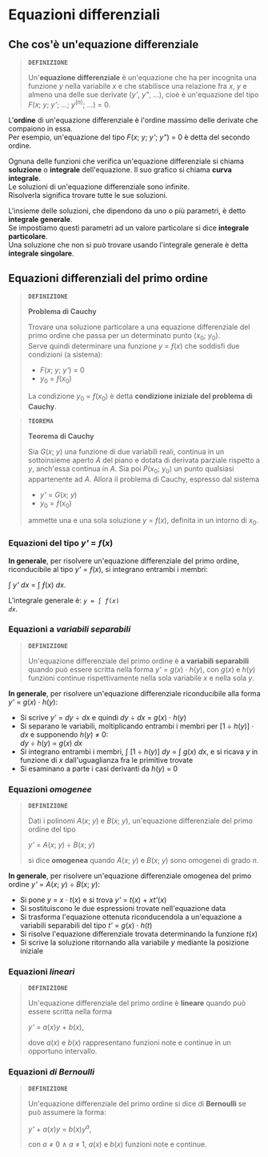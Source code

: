 # Equazioni differenziali

## Che cos'è un'equazione differenziale

> **`DEFINIZIONE`**
> 
> Un'**equazione differenziale** è un'equazione che ha per incognita una funzione *y* nella variabile *x* e che stabilisce una relazione fra *x*, *y* e almeno una delle sue derivate (*y'*, *y"*, ...), cioè è un'equazione del tipo *F*(*x*; *y*; *y'*; ...; *y*<sup>(<i>n</i>)</sup>; ...) = 0.

L'**ordine** di un'equazione differenziale è l'ordine massimo delle derivate che compaiono in essa.\
Per esempio, un'equazione del tipo *F*(*x*; *y*; *y'*; *y"*) = 0 è detta del secondo ordine.

Ognuna delle funzioni che verifica un'equazione differenziale si chiama **soluzione** o **integrale** dell'equazione. Il suo grafico si chiama **curva integrale**.\
Le soluzioni di un'equazione differenziale sono infinite.\
Risolverla significa trovare tutte le sue soluzioni.

L'insieme delle soluzioni, che dipendono da uno o più parametri, è detto **integrale generale**.\
Se impostiamo questi parametri ad un valore particolare si dice **integrale particolare**.\
Una soluzione che non si può trovare usando l'integrale generale è detta **integrale singolare**.

## Equazioni differenziali del primo ordine

> **`DEFINIZIONE`**
> 
> **Problema di Cauchy**
> 
> Trovare una soluzione particolare a una equazione differenziale del primo ordine che passa per un determinato punto (*x*<sub>0</sub>; *y*<sub>0</sub>).\
> Serve quindi determinare una funzione *y* = *&fnof;*(*x*) che soddisfi due condizioni (a sistema):
> - *F*(*x*; *y*; *y'*) = 0
> - *y*<sub>0</sub> = *&fnof;*(*x*<sub>0</sub>)
> 
> La condizione *y*<sub>0</sub> = *&fnof;*(*x*<sub>0</sub>) è detta **condizione iniziale del problema di Cauchy**.

> **`TEOREMA`**
> 
> **Teorema di Cauchy**
> 
> Sia *G*(*x*; *y*) una funzione di due variabili reali, continua in un sottoinsieme aperto *A* del piano e dotata di derivata parziale rispetto a *y*, anch'essa continua in *A*. Sia poi *P*(*x*<sub>0</sub>; *y*<sub>0</sub>) un punto qualsiasi appartenente ad *A*. Allora il problema di Cauchy, espresso dal sistema
> - *y'* = *G*(*x*; *y*)
> - *y*<sub>0</sub> = *&fnof;*(*x*<sub>0</sub>)
> 
> ammette una e una sola soluzione *y* = *&fnof;*(*x*), definita in un intorno di *x*<sub>0</sub>.

### Equazioni del tipo *y'* = *&fnof;*(*x*)

**In generale**, per risolvere un'equazione differenziale del primo ordine, riconducibile al tipo *y'* = *&fnof;*(*x*), si integrano entrambi i membri:

&int; *y'* *dx* = &int; *&fnof;*(*x*) *dx*.

L'integrale generale è: <code><i>y</i> = &int; <i>&fnof;</i>(<i>x</i>) <i>dx</i></code>.

### Equazioni a *variabili separabili*

> **`DEFINIZIONE`**
> 
> Un'equazione differenziale del primo ordine è **a variabili separabili** quando può essere scritta nella forma *y'* = *g*(*x*) &sdot; *h*(*y*), con *g*(*x*) e *h*(*y*) funzioni continue rispettivamente nella sola variabile *x* e nella sola *y*.

**In generale**, per risolvere un'equazione differenziale riconducibile alla forma *y'* = *g*(*x*) &sdot; *h*(*y*):
- Si scrive *y'* = *dy* &divide; *dx* e quindi *dy* &divide; *dx* = *g*(*x*) &sdot; *h*(*y*)
- Si separano le variabili, moltiplicando entrambi i membri per \[1 &divide; *h*(*y*)\] &sdot; *dx* e supponendo *h*(*y*) &ne; 0:\
  *dy* &divide; *h*(*y*) = *g*(*x*) *dx*
- Si integrano entrambi i membri, &int; \[1 &divide; *h*(*y*)] *dy* = &int; *g*(*x*) *dx*, e si ricava *y* in funzione di *x* dall'uguaglianza fra le primitive trovate
- Si esaminano a parte i casi derivanti da *h*(*y*) = 0

### Equazioni *omogenee*

> **`DEFINIZIONE`**
> 
> Dati i polinomi *A*(*x*; *y*) e *B*(*x*; *y*), un'equazione differenziale del primo ordine del tipo
> 
> *y'* = *A*(*x*; *y*) &divide; *B*(*x*; *y*)
> 
> si dice **omogenea** quando *A*(*x*; *y*) e *B*(*x*; *y*) sono omogenei di grado *n*.

**In generale**, per risolvere un'equazione differenziale omogenea del primo ordine *y'* = *A*(*x*; *y*) &divide; *B*(*x*; *y*):
- Si pone *y* = *x* &sdot; *t*(*x*) e si trova *y'* = *t*(*x*) + *xt'*(*x*)
- Si sostituiscono le due espressioni trovate nell'equazione data
- Si trasforma l'equazione ottenuta riconducendola a un'equazione a variabili separabili del tipo *t'* = *g*(*x*) &sdot; *h*(*t*)
- Si risolve l'equazione differenziale trovata determinando la funzione *t*(*x*)
- Si scrive la soluzione ritornando alla variabile *y* mediante la posizione iniziale

### Equazioni *lineari*

> **`DEFINIZIONE`**
> 
> Un'equazione differenziale del primo ordine è **lineare** quando può essere scritta nella forma
> 
> *y'* = *a*(*x*)*y* + *b*(*x*),
> 
> dove *a*(*x*) e *b*(*x*) rappresentano funzioni note e continue in un opportuno intervallo.

### Equazioni *di Bernoulli*

> **`DEFINIZIONE`**
> 
> Un'equazione differenziale del primo ordine si dice di **Bernoulli** se può assumere la forma:
> 
> *y'* + *a*(*x*)*y* = *b*(*x*)*y*<sup><i>a</i></sup>,
> 
> con *a* &ne; 0 &and; *a* &ne; 1, *a*(*x*) e *b*(*x*) funzioni note e continue.
